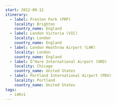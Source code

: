 ```yaml
---
start: 2012-09-12
itinerary:
  - label: Preston Park (PRP)
    locality: Brighton
    country_name: England
  - label: London Victoria (VIC)
    locality: London
    country_name: England
  - label: London Heathrow Airport (LHR)
    locality: London
    country_name: England
  - label: O’Hare International Airport (ORD)
    locality: Chicago
    country_name: United States
  - label: Portland International Airport (PDX)
    locality: Portland
    country_name: United States
tags:
  - i4Kv1
---
```

